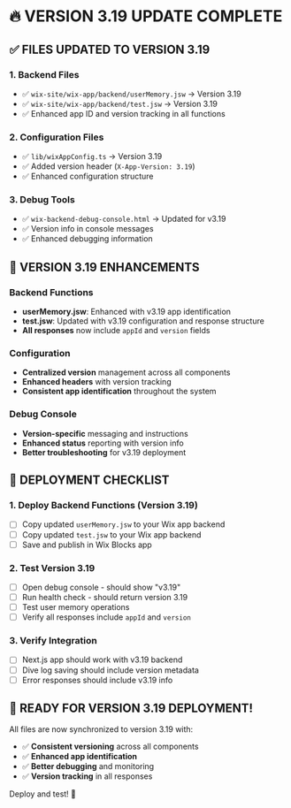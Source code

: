 # 🔥 VERSION 3.19 UPDATE COMPLETE

## ✅ FILES UPDATED TO VERSION 3.19

### 1. **Backend Files**

- ✅ `wix-site/wix-app/backend/userMemory.jsw` → Version 3.19
- ✅ `wix-site/wix-app/backend/test.jsw` → Version 3.19
- ✅ Enhanced app ID and version tracking in all functions

### 2. **Configuration Files**

- ✅ `lib/wixAppConfig.ts` → Version 3.19
- ✅ Added version header (`X-App-Version: 3.19`)
- ✅ Enhanced configuration structure

### 3. **Debug Tools**

- ✅ `wix-backend-debug-console.html` → Updated for v3.19
- ✅ Version info in console messages
- ✅ Enhanced debugging information

## 🎯 VERSION 3.19 ENHANCEMENTS

### **Backend Functions**

- **userMemory.jsw**: Enhanced with v3.19 app identification
- **test.jsw**: Updated with v3.19 configuration and response structure
- **All responses** now include `appId` and `version` fields

### **Configuration**

- **Centralized version** management across all components
- **Enhanced headers** with version tracking
- **Consistent app identification** throughout the system

### **Debug Console**

- **Version-specific** messaging and instructions
- **Enhanced status** reporting with version info
- **Better troubleshooting** for v3.19 deployment

## 🚀 DEPLOYMENT CHECKLIST

### 1. **Deploy Backend Functions** (Version 3.19)

- [ ] Copy updated `userMemory.jsw` to your Wix app backend
- [ ] Copy updated `test.jsw` to your Wix app backend
- [ ] Save and publish in Wix Blocks app

### 2. **Test Version 3.19**

- [ ] Open debug console - should show "v3.19"
- [ ] Run health check - should return version 3.19
- [ ] Test user memory operations
- [ ] Verify all responses include `appId` and `version`

### 3. **Verify Integration**

- [ ] Next.js app should work with v3.19 backend
- [ ] Dive log saving should include version metadata
- [ ] Error responses should include v3.19 info

## 🎉 READY FOR VERSION 3.19 DEPLOYMENT!

All files are now synchronized to version 3.19 with:

- ✅ **Consistent versioning** across all components
- ✅ **Enhanced app identification**
- ✅ **Better debugging** and monitoring
- ✅ **Version tracking** in all responses

Deploy and test! 🧪
